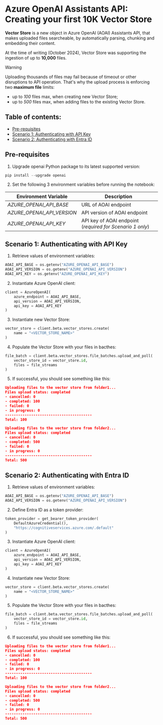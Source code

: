 # Azure OpenAI Assistants API: Creating your first 10K Vector Store

**Vector Store** is a new object in Azure OpenAI (AOAI) Assistants API, that makes uploaded files searcheable, by automatically parsing, chunking and embedding their content.

At the time of writing (October 2024), Vector Store was supporting the ingestion of up to **10,000** files.

> [!WARNING]
> Uploading thousands of files may fail because of timeout or other disruptions to API operation. That's why the upload process is enforcing two **maximum file** limits:
> - up to _100_ files max, when creating new Vector Store;
> - up to _500_ files max, when adding files to the existing Vector Store.

## Table of contents:
- [Pre-requisites](https://github.com/LazaUK/AOAI-Assistants-VectorStore#pre-requisites)
- [Scenario 1: Authenticating with API Key](https://github.com/LazaUK/AOAI-Assistants-VectorStore#scenario-1-authenticating-with-api-key)
- [Scenario 2: Authenticating with Entra ID](https://github.com/LazaUK/AOAI-Assistants-VectorStore#scenario-2-authenticating-with-entra-id)

## Pre-requisites
1. Upgrade openai Python package to its latest supported version:
``` PowerShell
pip install --upgrade openai
```
2. Set the following 3 environment variables before running the notebook:

| Environment Variable | Description |
| --- | --- |
| _AZURE_OPENAI_API_BASE_ | URL of AOAI endpoint |
| _AZURE_OPENAI_API_VERSION_ | API version of AOAI endpoint |
| _AZURE_OPENAI_API_KEY_ | API key of AOAI endpoint (_required for Scenario 1 only_) |

## Scenario 1: Authenticating with API Key
1. Retrieve values of environment variables:
``` Python
AOAI_API_BASE = os.getenv("AZURE_OPENAI_API_BASE")
AOAI_API_VERSION = os.getenv("AZURE_OPENAI_API_VERSION")
AOAI_API_KEY = os.getenv("AZURE_OPENAI_API_KEY")
```
2. Instantiate Azure OpenAI client:
``` Python
client = AzureOpenAI(
    azure_endpoint = AOAI_API_BASE,
    api_version = AOAI_API_VERSION,
    api_key = AOAI_API_KEY
)
```
3. Instantiate new Vector Store:
``` Python
vector_store = client.beta.vector_stores.create(
    name = "<VECTOR_STORE_NAME>"
)
```
4. Populate the Vector Store with your files in bacthes:
``` Python
file_batch = client.beta.vector_stores.file_batches.upload_and_poll(
    vector_store_id = vector_store.id,
    files = file_streams
)
```
5. If successful, you should see something like this:
``` JSON
Uploading files to the vector store from folder1...
Files upload status: completed
- cancelled: 0
- completed: 100
- failed: 0
- in progress: 0
----------------------------------------
Total: 100

Uploading files to the vector store from folder2...
Files upload status: completed
- cancelled: 0
- completed: 500
- failed: 0
- in progress: 0
----------------------------------------
Total: 500
```

## Scenario 2: Authenticating with Entra ID
1. Retrieve values of environment variables:
``` Python
AOAI_API_BASE = os.getenv("AZURE_OPENAI_API_BASE")
AOAI_API_VERSION = os.getenv("AZURE_OPENAI_API_VERSION")
```
2. Define Entra ID as a token provider:
``` Python
token_provider = get_bearer_token_provider(
    DefaultAzureCredential(),
    "https://cognitiveservices.azure.com/.default"
)
```
3. Instantiate Azure OpenAI client:
``` Python
client = AzureOpenAI(
    azure_endpoint = AOAI_API_BASE,
    api_version = AOAI_API_VERSION,
    api_key = AOAI_API_KEY
)
```
4. Instantiate new Vector Store:
``` Python
vector_store = client.beta.vector_stores.create(
    name = "<VECTOR_STORE_NAME>"
)
```
5. Populate the Vector Store with your files in bacthes:
``` Python
file_batch = client.beta.vector_stores.file_batches.upload_and_poll(
    vector_store_id = vector_store.id,
    files = file_streams
)
```
6. If successful, you should see something like this:
``` JSON
Uploading files to the vector store from folder1...
Files upload status: completed
- cancelled: 0
- completed: 100
- failed: 0
- in progress: 0
----------------------------------------
Total: 100

Uploading files to the vector store from folder2...
Files upload status: completed
- cancelled: 0
- completed: 500
- failed: 0
- in progress: 0
----------------------------------------
Total: 500
```
